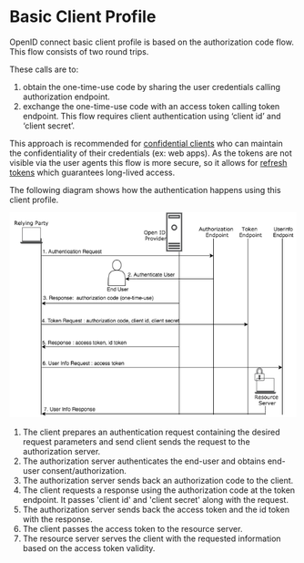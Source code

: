# Basic Client Profile

OpenID connect basic client profile is based on the authorization code flow. This flow consists of two round trips. 

These calls are to:

1. obtain the one-time-use code by sharing the user credentials calling authorization endpoint. 
2. exchange the one-time-use code with an access token calling token endpoint. This flow requires 
client authentication using ‘client id’ and ‘client secret’. 

This approach is recommended for [confidential clients]() 
who can maintain the confidentiality of their credentials (ex: web apps). As the tokens are not visible via the user 
agents this flow is more secure, so it allows for [refresh tokens]() which guarantees long-lived access.

The following diagram shows how the authentication happens using this client profile.

![basic-client-profile](../../assets/img/concepts/basic-oidc-profile.png)


1. The client prepares an authentication request containing the desired request parameters and send client sends the 
request to the authorization server.
2. The authorization server authenticates the end-user and obtains end-user consent/authorization.
3. The authorization server sends back an authorization code to the client.
4. The client requests a response using the authorization code at the token endpoint. It passes 'client id' and 
'client secret' along with the request.
5. The authorization server sends back the access token and the id token with the response.
6. The client passes the access token to the resource server.
7. The resource server serves the client with the requested information based on the access token validity. 

